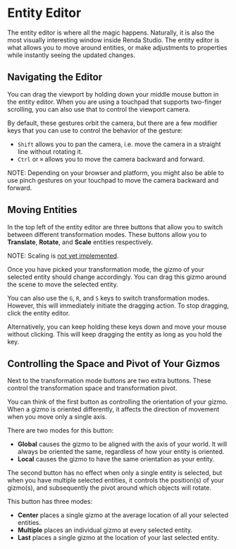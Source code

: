 # Entity Editor

The entity editor is where all the magic happens. Naturally, it is also the most
visually interesting window inside Renda Studio. The entity editor is what
allows you to move around entities, or make adjustments to properties while
instantly seeing the updated changes.

## Navigating the Editor

You can drag the viewport by holding down your middle mouse button in the entity
editor. When you are using a touchpad that supports two-finger scrolling, you
can also use that to control the viewport camera.

By default, these gestures orbit the camera, but there are a few modifier keys
that you can use to control the behavior of the gesture:

- `Shift` allows you to pan the camera, i.e. move the camera in a straight line
  without rotating it.
- `Ctrl` or `⌘` allows you to move the camera backward and forward.

NOTE: Depending on your browser and platform, you might also be able to use
pinch gestures on your touchpad to move the camera backward and forward.

## Moving Entities

In the top left of the entity editor are three buttons that allow you to switch
between different transformation modes. These buttons allow you to
**Translate**, **Rotate**, and **Scale** entities respectively.

NOTE: Scaling is
[not yet implemented](https://github.com/rendajs/Renda/issues/351).

Once you have picked your transformation mode, the gizmo of your selected entity
should change accordingly. You can drag this gizmo around the scene to move the
selected entity.

You can also use the `G`, `R`, and `S` keys to switch transformation modes.
However, this will immediately initiate the dragging action. To stop dragging,
click the entity editor.

Alternatively, you can keep holding these keys down and move your mouse without
clicking. This will keep dragging the entity as long as you hold the key.

## Controlling the Space and Pivot of Your Gizmos

Next to the transformation mode buttons are two extra buttons. These control the
transformation space and transformation pivot.

You can think of the first button as controlling the orientation of your gizmo.
When a gizmo is oriented differently, it affects the direction of movement when
you move only a single axis.

There are two modes for this button:

- **Global** causes the gizmo to be aligned with the axis of your world. It will
  always be oriented the same, regardless of how your entity is oriented.
- **Local** causes the gizmo to have the same orientation as your entity.

The second button has no effect when only a single entity is selected, but when
you have multiple selected entities, it controls the position(s) of your
gizmo(s), and subsequently the pivot around which objects will rotate.

This button has three modes:

- **Center** places a single gizmo at the average location of all your selected
  entities.
- **Multiple** places an individual gizmo at every selected entity.
- **Last** places a single gizmo at the location of your last selected entity.
